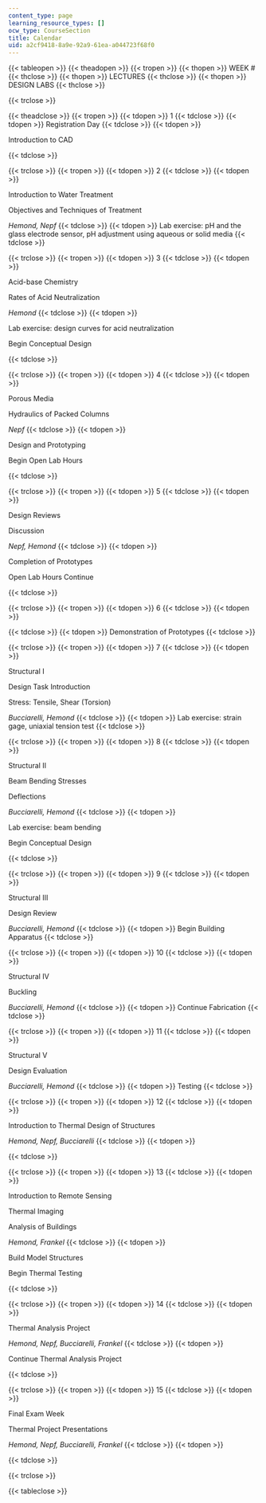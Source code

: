 ```yaml
---
content_type: page
learning_resource_types: []
ocw_type: CourseSection
title: Calendar
uid: a2cf9418-8a9e-92a9-61ea-a044723f68f0
---
```


{{< tableopen >}}
{{< theadopen >}}
{{< tropen >}}
{{< thopen >}}
WEEK #
{{< thclose >}}
{{< thopen >}}
LECTURES
{{< thclose >}}
{{< thopen >}}
DESIGN LABS
{{< thclose >}}

{{< trclose >}}

{{< theadclose >}}
{{< tropen >}}
{{< tdopen >}}
1
{{< tdclose >}}
{{< tdopen >}}
Registration Day
{{< tdclose >}}
{{< tdopen >}}


Introduction to CAD


{{< tdclose >}}

{{< trclose >}}
{{< tropen >}}
{{< tdopen >}}
2
{{< tdclose >}}
{{< tdopen >}}


Introduction to Water Treatment

Objectives and Techniques of Treatment

_Hemond, Nepf_
{{< tdclose >}}
{{< tdopen >}}
Lab exercise: pH and the glass electrode sensor, pH adjustment using aqueous or solid media
{{< tdclose >}}

{{< trclose >}}
{{< tropen >}}
{{< tdopen >}}
3
{{< tdclose >}}
{{< tdopen >}}


Acid-base Chemistry

Rates of Acid Neutralization

_Hemond_
{{< tdclose >}}
{{< tdopen >}}


Lab exercise: design curves for acid neutralization

Begin Conceptual Design


{{< tdclose >}}

{{< trclose >}}
{{< tropen >}}
{{< tdopen >}}
4
{{< tdclose >}}
{{< tdopen >}}


Porous Media

Hydraulics of Packed Columns

_Nepf_
{{< tdclose >}}
{{< tdopen >}}


Design and Prototyping

Begin Open Lab Hours


{{< tdclose >}}

{{< trclose >}}
{{< tropen >}}
{{< tdopen >}}
5
{{< tdclose >}}
{{< tdopen >}}


Design Reviews

Discussion

_Nepf, Hemond_
{{< tdclose >}}
{{< tdopen >}}


Completion of Prototypes

Open Lab Hours Continue


{{< tdclose >}}

{{< trclose >}}
{{< tropen >}}
{{< tdopen >}}
6
{{< tdclose >}}
{{< tdopen >}}

{{< tdclose >}}
{{< tdopen >}}
Demonstration of Prototypes
{{< tdclose >}}

{{< trclose >}}
{{< tropen >}}
{{< tdopen >}}
7
{{< tdclose >}}
{{< tdopen >}}


Structural I

Design Task Introduction

Stress: Tensile, Shear (Torsion)

_Bucciarelli, Hemond_
{{< tdclose >}}
{{< tdopen >}}
Lab exercise: strain gage, uniaxial tension test
{{< tdclose >}}

{{< trclose >}}
{{< tropen >}}
{{< tdopen >}}
8
{{< tdclose >}}
{{< tdopen >}}


Structural II

Beam Bending Stresses

Deflections

_Bucciarelli, Hemond_
{{< tdclose >}}
{{< tdopen >}}


Lab exercise: beam bending

Begin Conceptual Design


{{< tdclose >}}

{{< trclose >}}
{{< tropen >}}
{{< tdopen >}}
9
{{< tdclose >}}
{{< tdopen >}}


Structural III

Design Review

_Bucciarelli, Hemond_
{{< tdclose >}}
{{< tdopen >}}
Begin Building Apparatus
{{< tdclose >}}

{{< trclose >}}
{{< tropen >}}
{{< tdopen >}}
10
{{< tdclose >}}
{{< tdopen >}}


Structural IV

Buckling

_Bucciarelli, Hemond_
{{< tdclose >}}
{{< tdopen >}}
Continue Fabrication
{{< tdclose >}}

{{< trclose >}}
{{< tropen >}}
{{< tdopen >}}
11
{{< tdclose >}}
{{< tdopen >}}


Structural V

Design Evaluation

_Bucciarelli, Hemond_
{{< tdclose >}}
{{< tdopen >}}
Testing
{{< tdclose >}}

{{< trclose >}}
{{< tropen >}}
{{< tdopen >}}
12
{{< tdclose >}}
{{< tdopen >}}


Introduction to Thermal Design of Structures

_Hemond, Nepf, Bucciarelli_
{{< tdclose >}}
{{< tdopen >}}

{{< tdclose >}}

{{< trclose >}}
{{< tropen >}}
{{< tdopen >}}
13
{{< tdclose >}}
{{< tdopen >}}


Introduction to Remote Sensing

Thermal Imaging

Analysis of Buildings

_Hemond, Frankel_
{{< tdclose >}}
{{< tdopen >}}


Build Model Structures

Begin Thermal Testing


{{< tdclose >}}

{{< trclose >}}
{{< tropen >}}
{{< tdopen >}}
14
{{< tdclose >}}
{{< tdopen >}}


Thermal Analysis Project

_Hemond, Nepf, Bucciarelli, Frankel_
{{< tdclose >}}
{{< tdopen >}}


Continue Thermal Analysis Project


{{< tdclose >}}

{{< trclose >}}
{{< tropen >}}
{{< tdopen >}}
15
{{< tdclose >}}
{{< tdopen >}}


Final Exam Week

Thermal Project Presentations

_Hemond, Nepf, Bucciarelli, Frankel_
{{< tdclose >}}
{{< tdopen >}}

{{< tdclose >}}

{{< trclose >}}

{{< tableclose >}}